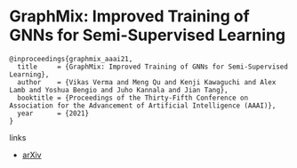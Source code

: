 # GraphMix: Improved Training of GNNs for Semi-Supervised Learning

```
@inproceedings{graphmix_aaai21,
  title     = {GraphMix: Improved Training of GNNs for Semi-Supervised Learning},
  author    = {Vikas Verma and Meng Qu and Kenji Kawaguchi and Alex Lamb and Yoshua Bengio and Juho Kannala and Jian Tang},
  booktitle = {Proceedings of the Thirty-Fifth Conference on Association for the Advancement of Artificial Intelligence (AAAI)},
  year      = {2021}
}
```

links
- [arXiv](https://arxiv.org/abs/1909.11715)
